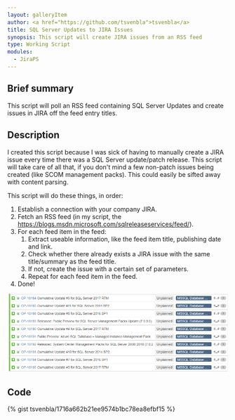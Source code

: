 ```yaml
---
layout: galleryItem
author: <a href="https://github.com/tsvenbla">tsvenbla</a>
title: SQL Server Updates to JIRA Issues
synopsis: This script will create JIRA issues from an RSS feed
type: Working Script
modules:
  - JiraPS
---
```


## Brief summary
This script will poll an RSS feed containing SQL Server Updates and create issues in JIRA off the feed entry titles.

## Description
I created this script because I was sick of having to manually create a JIRA issue every time there was a SQL Server update/patch release.
This script will take care of all that, if you don't mind a few non-patch issues being created (like SCOM management packs). This could easily be sifted away with content parsing.

This script will do these things, in order:

1. Establish a connection with your company JIRA.
2. Fetch an RSS feed (in my script, the https://blogs.msdn.microsoft.com/sqlreleaseservices/feed/).
3. For each feed item in the feed:
    1. Extract useable information, like the feed item title, publishing date and link.
    2. Check whether there already exists a JIRA issue with the same title/summary as the feed title.
    3. If not, create the issue with a certain set of parameters.
    4. Repeat for each feed item in the feed.
4. Done!

![ScreenShot](screenshots/SQLBacklog.PNG)

## Code

{% gist tsvenbla/1716a662b21ee9574b1bc78ea8efbf15 %}
